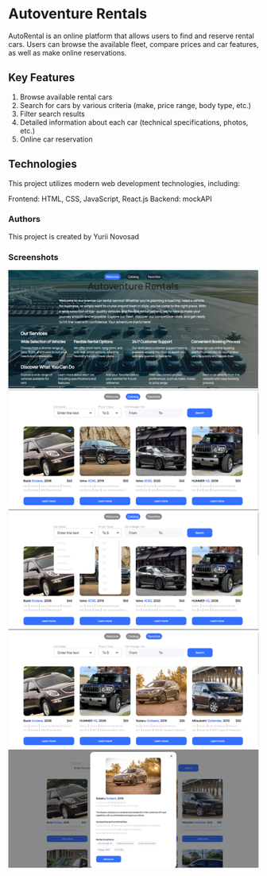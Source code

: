 # Autoventure Rentals

AutoRental is an online platform that allows users to find and reserve rental
cars. Users can browse the available fleet, compare prices and car features, as
well as make online reservations.

## Key Features

1. Browse available rental cars
2. Search for cars by various criteria (make, price range, body type, etc.)
3. Filter search results
4. Detailed information about each car (technical specifications, photos, etc.)
5. Online car reservation

## Technologies

This project utilizes modern web development technologies, including:

Frontend: HTML, CSS, JavaScript, React.js Backend: mockAPI

### Authors

This project is created by Yurii Novosad

### Screenshots

![Welcome page](./assets/Screenshot_1.png)
![Catalog page](./assets/Screenshot_2.png)
![Filter bar](./assets/Screenshot_3.png)
![Favorite page](./assets/Screenshot_4.png) ![Modal](./assets/Screenshot_5.png)
